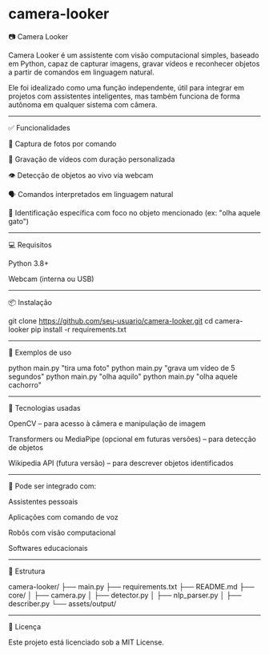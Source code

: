 # camera-looker

📷 Camera Looker

Camera Looker é um assistente com visão computacional simples, baseado em Python, capaz de capturar imagens, gravar vídeos e reconhecer objetos a partir de comandos em linguagem natural.

Ele foi idealizado como uma função independente, útil para integrar em projetos com assistentes inteligentes, mas também funciona de forma autônoma em qualquer sistema com câmera.


---

✅ Funcionalidades

📸 Captura de fotos por comando

🎥 Gravação de vídeos com duração personalizada

👁️ Detecção de objetos ao vivo via webcam

🗣️ Comandos interpretados em linguagem natural

🧠 Identificação específica com foco no objeto mencionado (ex: "olha aquele gato")



---

💻 Requisitos

Python 3.8+

Webcam (interna ou USB)



---

📦 Instalação

git clone https://github.com/seu-usuario/camera-looker.git
cd camera-looker
pip install -r requirements.txt


---

🧪 Exemplos de uso

python main.py "tira uma foto"
python main.py "grava um vídeo de 5 segundos"
python main.py "olha aquilo"
python main.py "olha aquele cachorro"


---

🧠 Tecnologias usadas

OpenCV – para acesso à câmera e manipulação de imagem

Transformers ou MediaPipe (opcional em futuras versões) – para detecção de objetos

Wikipedia API (futura versão) – para descrever objetos identificados



---

🧩 Pode ser integrado com:

Assistentes pessoais

Aplicações com comando de voz

Robôs com visão computacional

Softwares educacionais



---

📁 Estrutura

camera-looker/
├── main.py
├── requirements.txt
├── README.md
├── core/
│   ├── camera.py
│   ├── detector.py
│   ├── nlp_parser.py
│   ├── describer.py
└── assets/output/


---

📃 Licença

Este projeto está licenciado sob a MIT License.

